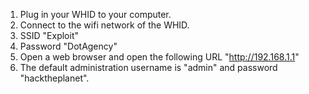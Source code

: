 1. Plug in your WHID to your computer.
2. Connect to the wifi network of the WHID.
4. SSID "Exploit"
5. Password "DotAgency"
6. Open a web browser and open the following URL "http://192.168.1.1"
7. The default administration username is "admin" and password "hacktheplanet".

